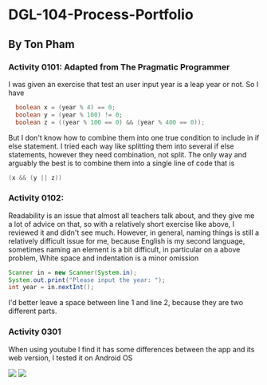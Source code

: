 # DGL-104-Process-Portfolio
## By Ton Pham

### Activity 0101:  Adapted from The Pragmatic Programmer
I was given an exercise that test an user input year is a leap year or not. So I have
```java
  boolean x = (year % 4) == 0;
  boolean y = (year % 100) != 0;
  boolean z = ((year % 100 == 0) && (year % 400 == 0));
```
But I don't know how to combine them into one true condition to include in if else statement. I tried each way like splitting them into several if else statements, however they need combination, not split. The only way and arguably the best is to combine them into a single line of code that is 
```java 
(x && (y || z)) 
```

### Activity 0102:  
Readability is an issue that almost all teachers talk about, and they give me a lot of advice on that, so with a relatively short exercise like above, I reviewed it and didn't see much. However, in general, naming things is still a relatively difficult issue for me, because English is my second language, sometimes naming an element is a bit difficult, in particular on a above problem, White space and indentation is a minor omission
```java 
Scanner in = new Scanner(System.in);
System.out.print("Please input the year: ");
int year = in.nextInt();
```
I'd better leave a space between line 1 and line 2, because they are two different parts.

### Activity 0301
When using youtube I find it has some differences between the app and its web version, I tested it on Android OS 

![](images/screenshot_1)
![](images/screenshot_2)

